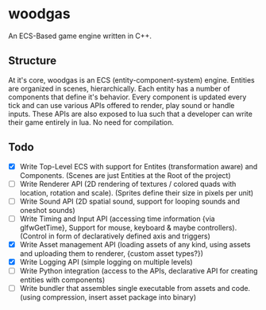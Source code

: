 # woodgas
An ECS-Based game engine written in C++.

## Structure
At it's core, woodgas is an ECS (entity-component-system) engine. Entities are organized in scenes, hierarchically. Each entity has a number of components that define it's behavior. Every component is updated every tick and can use various APIs offered to render, play sound or handle inputs. These APIs are also exposed to lua such that a developer can write their game entirely in lua. No need for compilation.

## Todo
* [x] Write Top-Level ECS with support for Entites (transformation aware) and Components. (Scenes are just Entities at the Root of the project)
* [ ] Write Renderer API (2D rendering of textures / colored quads with location, rotation and scale). (Sprites define their size in pixels per unit)
* [ ] Write Sound API (2D spatial sound, support for looping sounds and oneshot sounds)
* [ ] Write Timing and Input API (accessing time information {via glfwGetTime}, Support for mouse, keyboard & maybe controllers). (Control in form of declaratively defined axis and triggers)
* [x] Write Asset management API (loading assets of any kind, using assets and uploading them to renderer, {custom asset types?})
* [x] Write Logging API (simple logging on multiple levels)
* [ ] Write Python integration (access to the APIs, declarative API for creating entities with components)
* [ ] Write bundler that assembles single executable from assets and code. (using compression, insert asset package into binary)